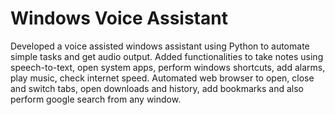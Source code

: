 # Windows Voice Assistant
Developed a voice assisted windows assistant using Python to automate simple tasks and get audio
output. Added functionalities to take notes using speech-to-text, open system apps, perform windows shortcuts,
add alarms, play music, check internet speed. Automated web browser to open, close and switch tabs, open downloads and history, add bookmarks
and also perform google search from any window.

